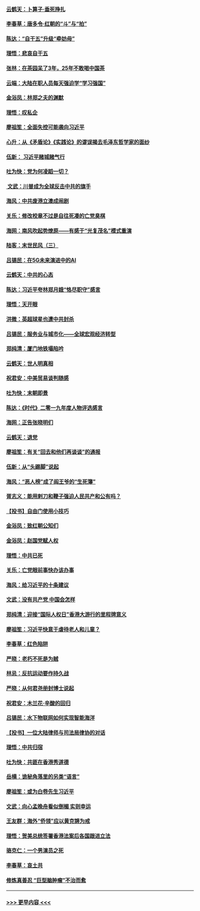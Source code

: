 #### [云鹤天：卜算子‧垂死挣扎](../pages/nsc993/n11739956.md?t=12231855) 
#### [李春草：唐多令‧红朝的“斗”与“拍”](../pages/nsc993/n11739830.md?t=12231855) 
#### [陈达：“自干五”升级“牵妨母”](../pages/nsc993/n11739724.md?t=12231855) 
#### [理悟：悲哀自干五](../pages/nsc993/n11739547.md?t=12231855) 
#### [张林：在茶园呆了3年，25年不敢喝中国茶](../pages/nsc993/n11739240.md?t=12231855) 
#### [云端：大陆在职人员每天强迫学“学习强国”](../pages/nsc993/n11738735.md?t=12231855) 
#### [金浴凤：林郑之夫的渊默](../pages/nsc993/n11737735.md?t=12231855) 
#### [理悟：叹私企](../pages/nsc993/n11737715.md?t=12231855) 
#### [廖祖笙：全面失控可能袭向习近平](../pages/nsc993/n11737704.md?t=12231855) 
#### [心升：从《矛盾论》《实践论》的谬误揭去毛泽东哲学家的面纱](../pages/nsc993/n11736962.md?t=12231855) 
#### [伍新： 习近平赌城赌气行](../pages/nsc993/n11736929.md?t=12231855) 
#### [吐为快：党为何凌蹈一切？](../pages/nsc993/n11736915.md?t=12231855) 
#### [ 文武：川普成为全球反击中共的旗手](../pages/nsc993/n11736882.md?t=12231855) 
#### [海风：中共废港立澳成闹剧](../pages/nsc993/n11735857.md?t=12231855) 
#### [关乐：修改校章不过是自往死凑的亡党臭棋](../pages/nsc993/n11735097.md?t=12231855) 
#### [海网：南风吹起势燎原——有感于“光复茂名”模式重演](../pages/nsc993/n11732308.md?t=12231855) 
#### [陆客：末世民风（三）](../pages/nsc993/n11732211.md?t=12231855) 
#### [吕锡民：在5G未来演进中的AI](../pages/nsc993/n11730010.md?t=12231855) 
#### [云鹤天：中共的心态](../pages/nsc993/n11729906.md?t=12231855) 
#### [陈达：习近平夸林郑月娥“恪尽职守”感言](../pages/nsc993/n11729881.md?t=12231855) 
#### [理悟：天开眼](../pages/nsc993/n11729699.md?t=12231855) 
#### [洪微：英超球星也遭中共封杀](../pages/nsc993/n11727243.md?t=12231855) 
#### [吕锡民：服务业与城市化——全球宏观经济转型](../pages/nsc993/n11725845.md?t=12231855) 
#### [郑纯清：厦门地铁塌陷吟](../pages/nsc993/n11725813.md?t=12231855) 
#### [云鹤天：世人明真相](../pages/nsc993/n11725621.md?t=12231855) 
#### [祝君安：中美贸易谈判随感](../pages/nsc993/n11725609.md?t=12231855) 
#### [吐为快：末朝即景](../pages/nsc993/n11723365.md?t=12231855) 
#### [陈达：《时代》二零一九年度人物评选感言](../pages/nsc993/n11723337.md?t=12231855) 
#### [海网：正告张晓明们](../pages/nsc993/n11723228.md?t=12231855) 
#### [云鹤天：退党](../pages/nsc993/n11723056.md?t=12231855) 
#### [廖祖笙：有关“回去和他们再谈谈”的通报](../pages/nsc993/n11722442.md?t=12231855) 
#### [伍新：从“头踢脚”说起](../pages/nsc993/n11722429.md?t=12231855) 
#### [海风：“恶人榜”成了阎王爷的“生死簿”](../pages/nsc993/n11722272.md?t=12231855) 
#### [胥志义：能用剌刀和鞭子强迫人民共产和公有吗？](../pages/nsc993/n11720569.md?t=12231855) 
#### [【投书】自由门使用小技巧](../pages/nsc993/n11720180.md?t=12231855) 
#### [金浴凤：致红朝公知们](../pages/nsc993/n11720563.md?t=12231855) 
#### [金浴凤：赵国党赋人权](../pages/nsc993/n11720533.md?t=12231855) 
#### [理悟：中共已死](../pages/nsc993/n11720233.md?t=12231855) 
#### [关乐：亡党眼前事快办该办事](../pages/nsc993/n11719160.md?t=12231855) 
#### [海风：给习近平的十条建议](../pages/nsc993/n11717616.md?t=12231855) 
#### [文武：没有共产党 中国会怎样](../pages/nsc993/n11717584.md?t=12231855) 
#### [郑纯清：迎接“国际人权日”香港大游行的里程牌意义](../pages/nsc993/n11717417.md?t=12231855) 
#### [廖祖笙：习近平快意于虐待老人和儿童？](../pages/nsc993/n11715313.md?t=12231855) 
#### [李春草：红色陷阱](../pages/nsc993/n11715029.md?t=12231855) 
#### [严晓：老朽不死是为贼](../pages/nsc993/n11712910.md?t=12231855) 
#### [林忌：反抗运动要作持久战](../pages/nsc993/n11712623.md?t=12231855) 
#### [严晓：从何君尧册封博士说起](../pages/nsc993/n11712465.md?t=12231855) 
#### [祝君安：木兰花·辛酸的回归](../pages/nsc993/n11712381.md?t=12231855) 
#### [吕锡民：水下物联网如何实现智能海洋](../pages/nsc993/n11711158.md?t=12231855) 
#### [【投书】一位大陆律师与司法局律协的对话](../pages/nsc993/n11709675.md?t=12231855) 
#### [理悟：中共归宿](../pages/nsc993/n11710059.md?t=12231855) 
#### [吐为快：共匪在香港秀道德](../pages/nsc993/n11709979.md?t=12231855) 
#### [岳横：诡秘角落里的另类“语言”](../pages/nsc993/n11709792.md?t=12231855) 
#### [廖祖笙：或为白卷先生习近平](../pages/nsc993/n11708330.md?t=12231855) 
#### [文武：向心孟晚舟看似倒楣 实则幸运](../pages/nsc993/n11708236.md?t=12231855) 
#### [王友群：海外“侨领”应以黄克锵为戒](../pages/nsc993/n11706176.md?t=12231855) 
#### [理悟：贺美总统签署香港法案后各国跟进立法](../pages/nsc993/n11706853.md?t=12231855) 
#### [骆克仁：一个男演员之死](../pages/nsc993/n11706677.md?t=12231855) 
#### [李春草：哀土共](../pages/nsc993/n11706255.md?t=12231855) 
#### [修炼真善忍 “巨型脑肿瘤”不治而愈](../pages/nsc993/n11705340.md?t=12231855) 

----
#### [ >>> 更早内容 <<< ](../indexes/nsc993-earlier.md)
